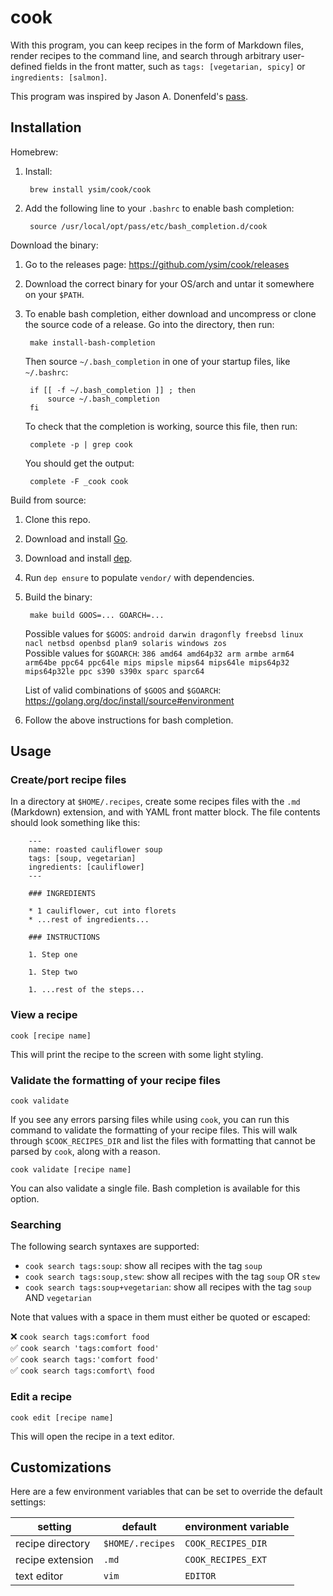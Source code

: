 # cook

With this program, you can keep recipes in the form of Markdown files, render
recipes to the command line, and search through arbitrary user-defined fields
in the front matter, such as `tags: [vegetarian, spicy]` or
`ingredients: [salmon]`.

This program was inspired by Jason A. Donenfeld's
[pass](https://www.passwordstore.org/).

## Installation

Homebrew:

1. Install:

        brew install ysim/cook/cook

1. Add the following line to your `.bashrc` to enable bash completion:

        source /usr/local/opt/pass/etc/bash_completion.d/cook

Download the binary:

1. Go to the releases page: <https://github.com/ysim/cook/releases>

1. Download the correct binary for your OS/arch and untar it somewhere on your
`$PATH`.

1. To enable bash completion, either download and uncompress or clone the source
code of a release. Go into the directory, then run:

        make install-bash-completion

    Then source `~/.bash_completion` in one of your startup files, like
`~/.bashrc`:

        if [[ -f ~/.bash_completion ]] ; then
            source ~/.bash_completion
        fi

    To check that the completion is working, source this file, then run:

        complete -p | grep cook

    You should get the output:

        complete -F _cook cook

Build from source:

1. Clone this repo.

1. Download and install [Go](https://golang.org/).

1. Download and install [dep](https://github.com/golang/dep/releases).

1. Run `dep ensure` to populate `vendor/` with dependencies.

1. Build the binary:

        make build GOOS=... GOARCH=...

    Possible values for `$GOOS`: `android darwin dragonfly freebsd linux nacl netbsd openbsd plan9 solaris windows zos`  
    Possible values for `$GOARCH`: `386 amd64 amd64p32 arm armbe arm64 arm64be ppc64 ppc64le mips mipsle mips64 mips64le mips64p32 mips64p32le ppc s390 s390x sparc sparc64`

    List of valid combinations of `$GOOS` and `$GOARCH`: <https://golang.org/doc/install/source#environment>

1. Follow the above instructions for bash completion.

## Usage

### Create/port recipe files

In a directory at `$HOME/.recipes`, create some recipes files with the `.md`
(Markdown) extension, and with YAML front matter block. The file contents
should look something like this:

        ---
        name: roasted cauliflower soup
        tags: [soup, vegetarian]
        ingredients: [cauliflower]
        ---

        ### INGREDIENTS

        * 1 cauliflower, cut into florets
        * ...rest of ingredients...

        ### INSTRUCTIONS

        1. Step one

        1. Step two

        1. ...rest of the steps...

### View a recipe

    cook [recipe name]

This will print the recipe to the screen with some light styling.

### Validate the formatting of your recipe files

    cook validate

If you see any errors parsing files while using `cook`, you can run this
command to validate the formatting of your recipe files. This will walk through
`$COOK_RECIPES_DIR` and list the files with formatting that cannot be parsed by
`cook`, along with a reason.

    cook validate [recipe name]

You can also validate a single file. Bash completion is available for this
option.

### Searching

The following search syntaxes are supported:

* `cook search tags:soup`: show all recipes with the tag `soup`
* `cook search tags:soup,stew`: show all recipes with the tag `soup` OR
`stew`
* `cook search tags:soup+vegetarian`: show all recipes with the tag `soup`
AND `vegetarian`

Note that values with a space in them must either be quoted or escaped:

❌ `cook search tags:comfort food`  
✅ `cook search 'tags:comfort food'`  
✅ `cook search tags:'comfort food'`  
✅ `cook search tags:comfort\ food`

### Edit a recipe

    cook edit [recipe name]

This will open the recipe in a text editor.

## Customizations

Here are a few environment variables that can be set to override the default
settings:

| setting          | default          | environment variable |
| ---------------- | ---------------- | -------------------- |
| recipe directory | `$HOME/.recipes` | `COOK_RECIPES_DIR`   |
| recipe extension | `.md`            | `COOK_RECIPES_EXT`   |
| text editor      | `vim`            | `EDITOR`             |
